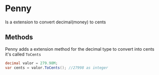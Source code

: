 # Penny
Is a extension to convert decimal(money) to cents

## Methods
Penny adds a extension method for the decimal type to convert into cents it's called <code>ToCents</code>
```csharp
decimal valor = 279.98M;
var cents = valor.ToCents(); //27998 as integer
```
